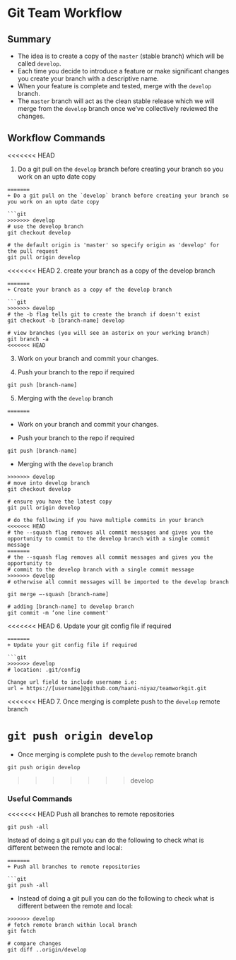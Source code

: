 Git Team Workflow
=================



## Summary ##
  

   * The idea is to create a copy of the `master` (stable branch) which will be called `develop`.
   * Each time you decide to introduce a feature or make significant changes you create your branch with a descriptive name.
   * When your feature is complete and tested, merge with the `develop` branch.
   * The `master` branch will act as the clean stable release which we will merge from the `develop` branch once we’ve collectively reviewed the changes.



## Workflow Commands ##


<<<<<<< HEAD
1. Do a git pull on the `develop` branch before creating your branch so you work on an upto date copy

```
=======
+ Do a git pull on the `develop` branch before creating your branch so you work on an upto date copy

```git
>>>>>>> develop
# use the develop branch
git checkout develop

# the default origin is 'master' so specify origin as 'develop' for the pull request
git pull origin develop
```


<<<<<<< HEAD
2. create your branch as a copy of the develop branch

```
=======
+ Create your branch as a copy of the develop branch

```git
>>>>>>> develop
# the -b flag tells git to create the branch if doesn't exist
git checkout -b [branch-name] develop

# view branches (you will see an asterix on your working branch)
git branch -a
<<<<<<< HEAD

```


3. Work on your branch and commit your changes.


4. Push your branch to the repo if required

`git push [branch-name]`


5. Merging with the `develop` branch

```
=======
```

+ Work on your branch and commit your changes.


+ Push your branch to the repo if required

```git
git push [branch-name]
```


+ Merging with the `develop` branch

```git
>>>>>>> develop
# move into develop branch
git checkout develop

# ensure you have the latest copy
git pull origin develop

# do the following if you have multiple commits in your branch
<<<<<<< HEAD
# the --squash flag removes all commit messages and gives you the opportunity to commit to the develop branch with a single commit message
=======
# the --squash flag removes all commit messages and gives you the opportunity to  
# commit to the develop branch with a single commit message
>>>>>>> develop
# otherwise all commit messages will be imported to the develop branch

git merge –-squash [branch-name]

# adding [branch-name] to develop branch
git commit -m ‘one line comment'
```


<<<<<<< HEAD
6. Update your git config file if required
```
=======
+ Update your git config file if required

```git
>>>>>>> develop
# location: .git/config

Change url field to include username i.e:
url = https://[username]@github.com/haani-niyaz/teamworkgit.git
```


<<<<<<< HEAD
7. Once merging is complete push to the `develop` remote branch

`git push origin develop`
=======
+ Once merging is complete push to the `develop` remote branch

```git
git push origin develop
```
>>>>>>> develop




### Useful Commands ###

<<<<<<< HEAD
Push all branches to remote repositories

`git push -all`



Instead of doing a git pull you can do the following to check what is different between the remote and local:

```
=======
+ Push all branches to remote repositories

```git
git push -all
```



+ Instead of doing a git pull you can do the following to check what is different between the remote and local:

```git
>>>>>>> develop
# fetch remote branch within local branch
git fetch 

# compare changes
git diff ..origin/develop
```






